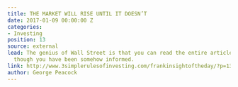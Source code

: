 ```yaml
---
title: THE MARKET WILL RISE UNTIL IT DOESN’T
date: 2017-01-09 00:00:00 Z
categories:
- Investing
position: 13
source: external
lead: The genius of Wall Street is that you can read the entire article and feel as
  though you have been somehow informed.
link: http://www.3simplerulesofinvesting.com/frankinsightoftheday/?p=1300
author: George Peacock
---
```



